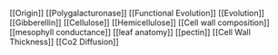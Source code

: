[[Origin]]
[[Polygalacturonase]]
[[Functional Evolution]]
[[Evolution]]
[[Gibberellin]]
[[Cellulose]]
[[Hemicellulose]]
[[Cell wall composition]]
[[mesophyll conductance]]
[[leaf anatomy]]
[[pectin]]
[[Cell Wall Thickness]]
[[Co2 Diffusion]]

